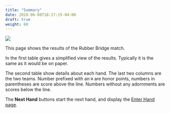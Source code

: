 ```yaml
---
title: "Summary"
date: 2018-06-08T18:17:15-04:00
draft: true
weight: 60
---
```


<div class="withBorder">

<img src="../images/gen/Rubber/SummaryPage.png"/>

</div>

This page shows the results of the Rubber Bridge match.

In the first table gives a simplified view of the results.  Typically it is the same as it would be on paper.

The second table show details about each hand.  The last two columns are the two teams.  Number prefixed with an `H` are honor points, numbers in parentheses are score above the line.  Numbers without any adornments are scores below the line.
 
The **Next Hand** buttons start the next hand, and display the [Enter Hand page](hand.html).